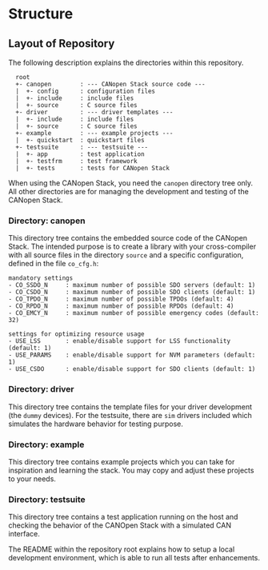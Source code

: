 # Structure

## Layout of Repository

The following description explains the directories within this repository.

```
  root
  +- canopen        : --- CANopen Stack source code ---
  |  +- config      : configuration files
  |  +- include     : include files
  |  +- source      : C source files
  +- driver         : --- driver templates ---
  |  +- include     : include files
  |  +- source      : C source files
  +- example        : --- example projects ---
  |  +- quickstart  : quickstart files
  +- testsuite      : --- testsuite ---
  |  +- app         : test application
  |  +- testfrm     : test framework
  |  +- tests       : tests for CANopen Stack
```

When using the CANopen Stack, you need the `canopen` directory tree only. All other directories are for managing the development and testing of the CANopen Stack.

### Directory: canopen

This directory tree contains the embedded source code of the CANopen Stack. The intended purpose is to create a library with your cross-compiler with all source files in the directory `source` and a specific configuration, defined in the file `co_cfg.h`:

```
mandatory settings
- CO_SSDO_N     : maximum number of possible SDO servers (default: 1)
- CO_CSDO_N     : maximum number of possible SDO clients (default: 1)
- CO_TPDO_N     : maximum number of possible TPDOs (default: 4)
- CO_RPDO_N     : maximum number of possible RPDOs (default: 4)
- CO_EMCY_N     : maximum number of possible emergency codes (default: 32)
```

```
settings for optimizing resource usage
- USE_LSS       : enable/disable support for LSS functionality (default: 1)
- USE_PARAMS    : enable/disable support for NVM parameters (default: 1)
- USE_CSDO      : enable/disable support for SDO clients (default: 1)
```

### Directory: driver

This directory tree contains the template files for your driver development (the `dummy` devices). For the testsuite, there are `sim` drivers included which simulates the hardware behavior for testing purpose.

### Directory: example

This directory tree contains example projects which you can take for inspiration and learning the stack. You may copy and adjust these projects to your needs.

### Directory: testsuite

This directory tree contains a test application running on the host and checking the behavior of the CANOpen Stack with a simulated CAN interface.

The README within the repository root explains how to setup a local development environment, which is able to run all tests after enhancements.
